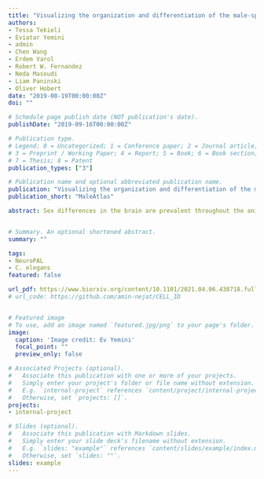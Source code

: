 ```yaml
---
title: "Visualizing the organization and differentiation of the male-specific nervous system of C. elegans"
authors:
- Tessa Tekieli
- Eviatar Yemini
- admin
- Chen Wang
- Erdem Varol
- Robert W. Fernandez
- Neda Masoudi
- Liam Paninski
- Oliver Hobert
date: "2019-08-19T00:00:00Z"
doi: ""

# Schedule page publish date (NOT publication's date).
publishDate: "2019-09-16T00:00:00Z"

# Publication type.
# Legend: 0 = Uncategorized; 1 = Conference paper; 2 = Journal article;
# 3 = Preprint / Working Paper; 4 = Report; 5 = Book; 6 = Book section;
# 7 = Thesis; 8 = Patent
publication_types: ["3"]

# Publication name and optional abbreviated publication name.
publication: "Visualizing the organization and differentiation of the male-specific nervous system of C. elegans"
publication_short: "MaleAtlas"

abstract: Sex differences in the brain are prevalent throughout the animal kingdom and particularly well appreciated in the nematode Caenorhabditis elegans, where male animals contain a little-studied set of 93 male-specific neurons. To make these neurons amenable for future study, we describe here how a multicolor reporter transgene, NeuroPAL, is capable of visualizing the distinct identities of all male-specific neurons. We used NeuroPAL to visualize and characterize a number of features of the male-specific nervous system. We provide several proofs of concept for using NeuroPAL to identify the sites of expression of gfp-tagged reporter genes and for cellular fate analysis by analyzing the effect of removal of several developmental patterning genes on neuronal identity acquisition. We use NeuroPAL and its intrinsic cohort of more than 40 distinct differentiation markers to show that, even though male-specific neurons are generated throughout all four larval stages, they execute their terminal differentiation program in a coordinated manner in the fourth larval stage. This coordinated wave of differentiation, which we call ‘just-in-time’ differentiation, couples neuronal maturation programs with the appearance of sexual organs.


# Summary. An optional shortened abstract.
summary: ""

tags:
- NeuroPAL
- C. elegans 
featured: false

url_pdf: https://www.biorxiv.org/content/10.1101/2021.04.06.438718.full.pdf
# url_code: https://github.com/amin-nejat/CELL_ID


# Featured image
# To use, add an image named `featured.jpg/png` to your page's folder. 
image:
  caption: 'Image credit: Ev Yemini'
  focal_point: ""
  preview_only: false

# Associated Projects (optional).
#   Associate this publication with one or more of your projects.
#   Simply enter your project's folder or file name without extension.
#   E.g. `internal-project` references `content/project/internal-project/index.md`.
#   Otherwise, set `projects: []`.
projects:
- internal-project

# Slides (optional).
#   Associate this publication with Markdown slides.
#   Simply enter your slide deck's filename without extension.
#   E.g. `slides: "example"` references `content/slides/example/index.md`.
#   Otherwise, set `slides: ""`.
slides: example
---
```


